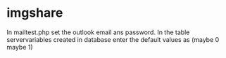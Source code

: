 # imgshare
In mailtest.php set the outlook email ans password.
In the table servervariables created in database enter the default values as (maybe 0 maybe 1)